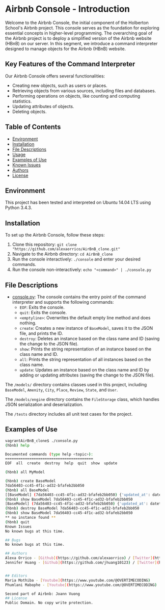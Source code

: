 # Airbnb Console - Introduction

Welcome to the Airbnb Console, the initial component of the Holberton School's Airbnb project. This console serves as the foundation for exploring essential concepts in higher-level programming. The overarching goal of the Airbnb project is to deploy a simplified version of the Airbnb website (HBnB) on our server. In this segment, we introduce a command interpreter designed to manage objects for the Airbnb (HBnB) website.

## Key Features of the Command Interpreter

Our Airbnb Console offers several functionalities:

- Creating new objects, such as users or places.
- Retrieving objects from various sources, including files and databases.
- Performing operations on objects, like counting and computing statistics.
- Updating attributes of objects.
- Deleting objects.

## Table of Contents
- [Environment](#environment)
- [Installation](#installation)
- [File Descriptions](#file-descriptions)
- [Usage](#usage)
- [Examples of Use](#examples-of-use)
- [Known Issues](#bugs)
- [Authors](#authors)
- [License](#license)

## Environment
This project has been tested and interpreted on Ubuntu 14.04 LTS using Python 3.4.3.

## Installation
To set up the Airbnb Console, follow these steps:

1. Clone this repository: `git clone "https://github.com/alexaorrico/AirBnB_clone.git"`
2. Navigate to the Airbnb directory: `cd AirBnB_clone`
3. Run the console interactively: `./console` and enter your desired commands.
4. Run the console non-interactively: `echo "<command>" | ./console.py`

## File Descriptions
- [console.py](console.py): The console contains the entry point of the command interpreter and supports the following commands:
  - `EOF`: Exits the console.
  - `quit`: Exits the console.
  - `<emptyline>`: Overwrites the default empty line method and does nothing.
  - `create`: Creates a new instance of `BaseModel`, saves it to the JSON file, and prints the ID.
  - `destroy`: Deletes an instance based on the class name and ID (saving the change to the JSON file).
  - `show`: Prints the string representation of an instance based on the class name and ID.
  - `all`: Prints the string representation of all instances based on the class name.
  - `update`: Updates an instance based on the class name and ID by adding or updating attributes (saving the change to the JSON file).

The `/models/` directory contains classes used in this project, including `BaseModel`, `Amenity`, `City`, `Place`, `Review`, `State`, and `User`.

The `/models/engine` directory contains the `FileStorage` class, which handles JSON serialization and deserialization.

The `/tests` directory includes all unit test cases for the project.

## Examples of Use
```bash
vagrantAirBnB_clone$ ./console.py
(hbnb) help

Documented commands (type help <topic>):
========================================
EOF  all  create  destroy  help  quit  show  update

(hbnb) all MyModel

(hbnb) create BaseModel
7da56403-cc45-4f1c-ad32-bfafeb2bb050
(hbnb) all BaseModel
[[BaseModel] (7da56403-cc45-4f1c-ad32-bfafeb2bb050) {'updated_at': datetime.datetime(2017, 9, 28, 9, 50, 46, 772167), 'id': '7da56403-cc45-4f1c-ad32-bfafeb2bb050', 'created_at': datetime.datetime(2017, 9,28, 9, 50, 46, 772123)}]
(hbnb) show BaseModel 7da56403-cc45-4f1c-ad32-bfafeb2bb050
[BaseModel] (7da56403-cc45-4f1c-ad32-bfafeb2bb050) {'updated_at': datetime.datetime(2017, 9, 28, 9, 50, 46, 772167), 'id': '7da56403-cc45-4f1c-ad32-bfafeb2bb050', 'created_at': datetime.datetime(2017, 9,28, 9, 50, 46, 772123)}
(hbnb) destroy BaseModel 7da56403-cc45-4f1c-ad32-bfafeb2bb050
(hbnb) show BaseModel 7da56403-cc45-4f1c-ad32-bfafeb2bb050
** no instance found **
(hbnb) quit
Known Issues
No known bugs at this time.

## Bugs
No known bugs at this time. 

## Authors
Alexa Orrico - [Github](https://github.com/alexaorrico) / [Twitter](https://twitter.com/alexa_orrico)  
Jennifer Huang - [Github](https://github.com/jhuang10123) / [Twitter](https://twitter.com/earthtojhuang)


## Editors
Maria Mothiba - [Youtube](https://www.youtube.com/@OVERTIMECODING)
Phumlani Mabophe - [Youtube](https://www.youtube.com/@OVERTIMECODING)

Second part of Airbnb: Joann Vuong
## License
Public Domain. No copy write protection. 